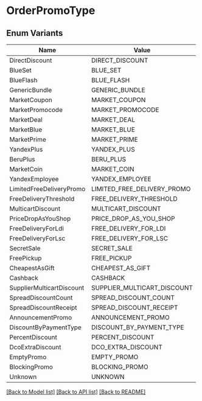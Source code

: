 # OrderPromoType

## Enum Variants

| Name | Value |
|---- | -----|
| DirectDiscount | DIRECT_DISCOUNT |
| BlueSet | BLUE_SET |
| BlueFlash | BLUE_FLASH |
| GenericBundle | GENERIC_BUNDLE |
| MarketCoupon | MARKET_COUPON |
| MarketPromocode | MARKET_PROMOCODE |
| MarketDeal | MARKET_DEAL |
| MarketBlue | MARKET_BLUE |
| MarketPrime | MARKET_PRIME |
| YandexPlus | YANDEX_PLUS |
| BeruPlus | BERU_PLUS |
| MarketCoin | MARKET_COIN |
| YandexEmployee | YANDEX_EMPLOYEE |
| LimitedFreeDeliveryPromo | LIMITED_FREE_DELIVERY_PROMO |
| FreeDeliveryThreshold | FREE_DELIVERY_THRESHOLD |
| MulticartDiscount | MULTICART_DISCOUNT |
| PriceDropAsYouShop | PRICE_DROP_AS_YOU_SHOP |
| FreeDeliveryForLdi | FREE_DELIVERY_FOR_LDI |
| FreeDeliveryForLsc | FREE_DELIVERY_FOR_LSC |
| SecretSale | SECRET_SALE |
| FreePickup | FREE_PICKUP |
| CheapestAsGift | CHEAPEST_AS_GIFT |
| Cashback | CASHBACK |
| SupplierMulticartDiscount | SUPPLIER_MULTICART_DISCOUNT |
| SpreadDiscountCount | SPREAD_DISCOUNT_COUNT |
| SpreadDiscountReceipt | SPREAD_DISCOUNT_RECEIPT |
| AnnouncementPromo | ANNOUNCEMENT_PROMO |
| DiscountByPaymentType | DISCOUNT_BY_PAYMENT_TYPE |
| PercentDiscount | PERCENT_DISCOUNT |
| DcoExtraDiscount | DCO_EXTRA_DISCOUNT |
| EmptyPromo | EMPTY_PROMO |
| BlockingPromo | BLOCKING_PROMO |
| Unknown | UNKNOWN |


[[Back to Model list]](../README.md#documentation-for-models) [[Back to API list]](../README.md#documentation-for-api-endpoints) [[Back to README]](../README.md)


